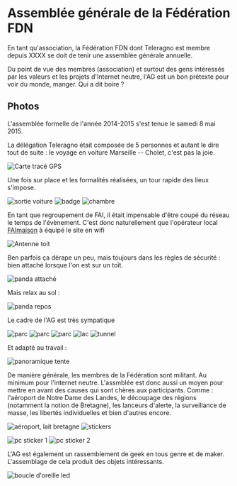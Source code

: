 # Assemblée générale de la Fédération FDN

En tant qu'association, la Fédération FDN dont Teleragno est membre depuis XXXX se doit de tenir une assemblée générale annuelle.

Du point de vue des membres (association) et surtout des gens intéressés par les valeurs et les projets d'Internet neutre, l'AG est un bon prétexte pour voir du monde, manger.
Qui a dit boire ?

## Photos

L'assemblée formelle de l'année 2014-2015 s'est tenue le samedi 8 mai 2015.

La délégation Teleragno était composée de 5 personnes et autant le dire tout de suite : le voyage en voiture Marseille -- Cholet, c'est pas la joie.

![Carte tracé GPS]()

Une fois sur place et les formalités réalisées, un tour rapide des lieux s'impose.

![sortie voiture]()
![badge]()
![chambre]()

En tant que regroupement de FAI, il était impensable d'être coupé du réseau le temps de l'évènement.
C'est donc naturellement que l'opérateur local [FAImaison]() à équipé le site en wifi

![Antenne toit]()

Ben parfois ça dérape un peu, mais toujours dans les règles de sécurité : bien attaché lorsque l'on est sur un toît.

![panda attaché]()

Mais relax au sol :

![panda repos]()

Le cadre de l'AG est très sympatique

![parc]()
![parc]()
![parc]()
![lac]()
![tunnel]()

Et adapté au travail :

![panoramique tente]()


De manière générale, les membres de la Fédération sont militant.
Au minimum pour l'internet neutre.
L'assmblée est donc aussi un moyen pour mettre en avant des causes qui sont chères aux participants.
Comme : l'aéroport de Notre Dame des Landes, le découpage des régions (notamment la notion de Bretagne), les lanceurs d'alerte, la surveillance de masse, les libertés individuelles et bien d'autres encore.

![aéroport, lait bretagne]()
![stickers]()

![pc sticker 1]()
![pc sticker 2]()

L'AG est également un rassemblement de geek en tous genre et de maker.
L'assemblage de cela produit des objets intéressants.

![boucle d'oreille led]()

